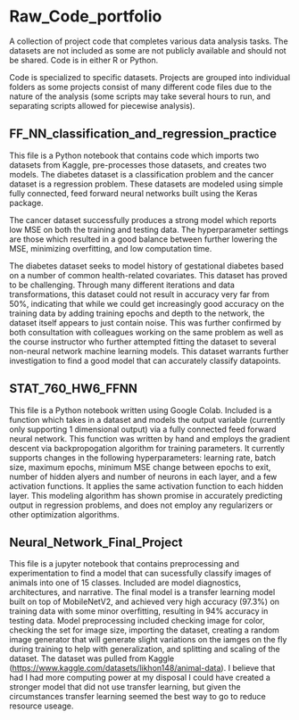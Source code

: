 # Raw_Code_portfolio
A collection of project code that completes various data analysis tasks. The datasets are not included as some are not publicly available and should not be shared. Code is in either R or Python.

Code is specialized to specific datasets. Projects are grouped into individual folders as some projects consist of many different code files due to the nature of the analysis (some scripts may take several hours to run, and separating scripts allowed for piecewise analysis).

## FF_NN_classification_and_regression_practice

This file is a Python notebook that contains code which imports two datasets from Kaggle, pre-processes those datasets, and creates two models. The diabetes dataset is a classification problem and the cancer dataset is a regression problem. These datasets are modeled using simple fully connected, feed forward neural networks built using the Keras package. 

The cancer dataset successfully produces a strong model which reports low MSE on both the training and testing data. The hyperparameter settings are those which resulted in a good balance between further lowering the MSE, minimizing overfitting, and low computation time. 

The diabetes dataset seeks to model history of gestational diabetes based on a number of common health-related covariates. This dataset has proved to be challenging. Through many different iterations and data transformations, this dataset could not result in accuracy very far from 50%, indicating that while we could get increasingly good accuracy on the training data by adding training epochs and depth to the network, the dataset itself appears to just contain noise. This was further confirmed by both consultation with colleagues working on the same problem as well as the course instructor who further attempted fitting the dataset to several non-neural network machine learning models. This dataset warrants further investigation to find a good model that can accurately classify datapoints. 

## STAT_760_HW6_FFNN

This file is a Python notebook written using Google Colab. Included is a function which takes in a dataset and models the output variable (currently only supporting 1 dimensional output) via a fully connected feed forward neural network. This function was written by hand and employs the gradient descent via backpropogation algorithm for training parameters. It currently supports changes in the following hyperparameters: learning rate, batch size, maximum epochs, minimum MSE change between epochs to exit, number of hidden alyers and number of neurons in each layer, and a few activation functions. It applies the same activation function to each hidden layer. This modeling algorithm has shown promise in accurately predicting output in regression problems, and does not employ any regularizers or other optimization algorithms. 

## Neural_Network_Final_Project

This file is a jupyter notebook that contains preprocessing and experimentation to find a model that can sucessfully classify images of animals into one of 15 classes. Included are model diagnostics, architectures, and narrative. The final model is a transfer learning model built on top of MobileNetV2, and achieved very high accuracy (97.3%) on training data with some minor overfitting, resulting in 94% accuracy in testing data. Model preprocessing included checking image for color, checking the set for image size, importing the dataset, creating a random image generator that will generate slight variations on the iamges on the fly during training to help with generalization, and splitting and scaling of the dataset. The dataset was pulled from Kaggle (https://www.kaggle.com/datasets/likhon148/animal-data). I believe that had I had more computing power at my disposal I could have created a stronger model that did not use transfer learning, but given the circumstances transfer learning seemed the best way to go to reduce resource useage.
